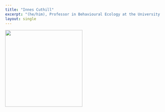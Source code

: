 ```yaml
---
title: "Innes Cuthill"
excerpt: "(he/him), Professor in Behavioural Ecology at the University of Bristol.<br/><img src='/2025/images/Innes.jpg' width='150'>"
layout: single
---
```



<img src="/2025/images/Innes.jpg" width="250"/>

